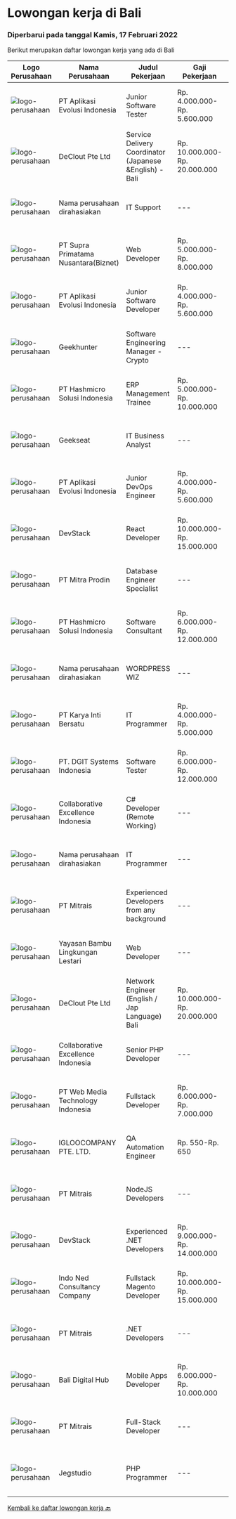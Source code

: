 
  # Lowongan kerja di Bali

  ### Diperbarui pada tanggal Kamis, 17 Februari 2022

  Berikut merupakan daftar lowongan kerja yang ada di Bali

  |Logo Perusahaan | Nama Perusahaan | Judul Pekerjaan | Gaji Pekerjaan | Lokasi | Deskripsi | Tanggal diunggah | Pranala |
  | -------------- | --------------- | --------------- | --------- | --------- | -------------- | ------- | ----------- |
  |![logo-perusahaan](https://image-service-cdn.seek.com.au/8a1bc4b6d87493a86f3053a990557345773404ef/ee4dce1061f3f616224767ad58cb2fc751b8d2dc)|PT Aplikasi Evolusi Indonesia|Junior Software Tester|Rp. 4.000.000-Rp. 5.600.000|Yogyakarta|What you will be doing (Roles and Responsibilities) Write test cases/documentations based on the requirement Perform test execution (manual) Track and...|Rabu, 16 Februari 2022|https://www.jobstreet.co.id/id/job/junior-software-tester-3792484?token=0~9624df54-649c-4e26-9d3b-4fc7baaf15dc&sectionRank=1&jobId=jobstreet-id-job-3792484|
|![logo-perusahaan](https://image-service-cdn.seek.com.au/630a7033d994844346a754ca43355af5cf219c92/ee4dce1061f3f616224767ad58cb2fc751b8d2dc)|DeClout Pte Ltd|Service Delivery Coordinator (Japanese &English) - Bali|Rp. 10.000.000-Rp. 20.000.000|Bali|Coordinate the delivery date with partner ISP in each country to install the Internet, install SD-WAN equipment and testing after the installation...|Rabu, 16 Februari 2022|https://www.jobstreet.co.id/id/job/service-delivery-coordinator-japanese-english-bali-9290441/origin/sg?token=0~9624df54-649c-4e26-9d3b-4fc7baaf15dc&sectionRank=2&jobId=jobstreet-sg-job-9290441|
|![logo-perusahaan](https://us.123rf.com/450wm/pavelstasevich/pavelstasevich1811/pavelstasevich181101027/112815900-stock-vector-no-image-available-icon-flat-vector.jpg?ver=6)|Nama perusahaan dirahasiakan|IT Support|---|Badung|REQUIREMENTS : Age less thank 28 years old At least Diploma and/or Bachelor Degree of Information Technology Having same field experience at least 3...|Minggu, 13 Februari 2022|https://www.jobstreet.co.id/id/job/it-support-3789098?token=0~9624df54-649c-4e26-9d3b-4fc7baaf15dc&sectionRank=3&jobId=jobstreet-id-job-3789098|
|![logo-perusahaan](https://image-service-cdn.seek.com.au/1033d36f751f076cfdd637ed0acbcbf8508866ec/ee4dce1061f3f616224767ad58cb2fc751b8d2dc)|PT Supra Primatama Nusantara(Biznet)|Web Developer|Rp. 5.000.000-Rp. 8.000.000|Denpasar|Requirements : Maximum 27 years old Minimum S1 in Information System/Computer Science, minimum GPA 3.00 Minimum 1 year experience as a Web Developer...|Rabu, 16 Februari 2022|https://www.jobstreet.co.id/id/job/web-developer-3792193?token=0~9624df54-649c-4e26-9d3b-4fc7baaf15dc&sectionRank=4&jobId=jobstreet-id-job-3792193|
|![logo-perusahaan](https://image-service-cdn.seek.com.au/8a1bc4b6d87493a86f3053a990557345773404ef/ee4dce1061f3f616224767ad58cb2fc751b8d2dc)|PT Aplikasi Evolusi Indonesia|Junior Software Developer|Rp. 4.000.000-Rp. 5.600.000|Jawa Tengah|We're looking for Junior Software Developers to be part of our team. We will need your fresh experience to help us and your passion to learn new...|Rabu, 16 Februari 2022|https://www.jobstreet.co.id/id/job/junior-software-developer-3792374?token=0~9624df54-649c-4e26-9d3b-4fc7baaf15dc&sectionRank=5&jobId=jobstreet-id-job-3792374|
|![logo-perusahaan](https://image-service-cdn.seek.com.au/9b1ac08312d45d7e6f0965d6cfa215d52017a644/ee4dce1061f3f616224767ad58cb2fc751b8d2dc)|Geekhunter|Software Engineering Manager - Crypto|---|Bali|Geekhunter is hiring on behalf of our client, an international investment institution focused on delivering the best synergy of encrypted currency...|Rabu, 16 Februari 2022|https://www.jobstreet.co.id/id/job/software-engineering-manager-crypto-3792654?token=0~9624df54-649c-4e26-9d3b-4fc7baaf15dc&sectionRank=6&jobId=jobstreet-id-job-3792654|
|![logo-perusahaan](https://image-service-cdn.seek.com.au/f6d60ad46f70dbd67cd5ea70ad66341689963cbd/ee4dce1061f3f616224767ad58cb2fc751b8d2dc)|PT Hashmicro Solusi Indonesia|ERP Management Trainee|Rp. 5.000.000-Rp. 10.000.000|Jakarta Raya|Have a knowledge about ERP SoftwareResponsibilities: Receive classroom instruction in subjects related (ERP Software) to their rotational experience....|Rabu, 16 Februari 2022|https://www.jobstreet.co.id/id/job/erp-management-trainee-3792403?token=0~9624df54-649c-4e26-9d3b-4fc7baaf15dc&sectionRank=7&jobId=jobstreet-id-job-3792403|
|![logo-perusahaan](https://image-service-cdn.seek.com.au/a94166d692fda70a364e9d5191d7ced8a65f1597/ee4dce1061f3f616224767ad58cb2fc751b8d2dc)|Geekseat|IT Business Analyst|---|Denpasar|We are currently looking for an exceptional and experienced Business Analyst to join our awesome team!The Role:A business analyst works as a liaison...|Senin, 14 Februari 2022|https://www.jobstreet.co.id/id/job/it-business-analyst-3790093?token=0~9624df54-649c-4e26-9d3b-4fc7baaf15dc&sectionRank=8&jobId=jobstreet-id-job-3790093|
|![logo-perusahaan](https://image-service-cdn.seek.com.au/8a1bc4b6d87493a86f3053a990557345773404ef/ee4dce1061f3f616224767ad58cb2fc751b8d2dc)|PT Aplikasi Evolusi Indonesia|Junior DevOps Engineer|Rp. 4.000.000-Rp. 5.600.000|Yogyakarta|We're looking for Junior DevOps Engineer to be part of our team. We will need your fresh experience to help us and your passion to learn new...|Rabu, 16 Februari 2022|https://www.jobstreet.co.id/id/job/junior-devops-engineer-3792441?token=0~9624df54-649c-4e26-9d3b-4fc7baaf15dc&sectionRank=9&jobId=jobstreet-id-job-3792441|
|![logo-perusahaan](https://image-service-cdn.seek.com.au/9fb4868deedeff12bcdc5f13647afb528b61b481/ee4dce1061f3f616224767ad58cb2fc751b8d2dc)|DevStack|React Developer|Rp. 10.000.000-Rp. 15.000.000|Bali|This position is perfect for you if you: Enjoy working in a collaborative and team-oriented environments, as well as working solo and independently...|Rabu, 16 Februari 2022|https://www.jobstreet.co.id/id/job/react-developer-3792730?token=0~9624df54-649c-4e26-9d3b-4fc7baaf15dc&sectionRank=10&jobId=jobstreet-id-job-3792730|
|![logo-perusahaan](https://image-service-cdn.seek.com.au/f1be22f46360bcc58de63530e14403f3e8642152/ee4dce1061f3f616224767ad58cb2fc751b8d2dc)|PT Mitra Prodin|Database Engineer Specialist|---|Gianyar|ESSENTIAL DUTIES &amp; RESPONSIBILITIES:1.    Create and maintain optimal data pipeline architecture2.    Identify and design internal process...|Rabu, 16 Februari 2022|https://www.jobstreet.co.id/id/job/database-engineer-specialist-3792145?token=0~9624df54-649c-4e26-9d3b-4fc7baaf15dc&sectionRank=11&jobId=jobstreet-id-job-3792145|
|![logo-perusahaan](https://image-service-cdn.seek.com.au/f6d60ad46f70dbd67cd5ea70ad66341689963cbd/ee4dce1061f3f616224767ad58cb2fc751b8d2dc)|PT Hashmicro Solusi Indonesia|Software Consultant|Rp. 6.000.000-Rp. 12.000.000|Jakarta Barat|Please access this link and fill the Job Application Form:https://jobportal.hashmicro.com/jobs/detail/erp-consultant-22Responsibilities: Manage and...|Rabu, 16 Februari 2022|https://www.jobstreet.co.id/id/job/software-consultant-3792410?token=0~9624df54-649c-4e26-9d3b-4fc7baaf15dc&sectionRank=12&jobId=jobstreet-id-job-3792410|
|![logo-perusahaan](https://us.123rf.com/450wm/pavelstasevich/pavelstasevich1811/pavelstasevich181101027/112815900-stock-vector-no-image-available-icon-flat-vector.jpg?ver=6)|Nama perusahaan dirahasiakan|WORDPRESS WIZ|---|Bali|Looking for a Wordpress wiz based in Bali to manage the technical side of our retail website and:- upload new products- upload inventory- upload...|Selasa, 15 Februari 2022|https://www.jobstreet.co.id/id/job/wordpress-wiz-3790898?token=0~9624df54-649c-4e26-9d3b-4fc7baaf15dc&sectionRank=13&jobId=jobstreet-id-job-3790898|
|![logo-perusahaan](https://image-service-cdn.seek.com.au/8f14191fa9a5764c9893ace840f0c42c929b4697/ee4dce1061f3f616224767ad58cb2fc751b8d2dc)|PT Karya Inti Bersatu|IT Programmer|Rp. 4.000.000-Rp. 5.000.000|Seminyak|Job description* Responsible HTML5, CSS3, JavaScript/JQuery.* Responsible in PHP, MySQL Database, Git, and PHP Framework (CodeIgniter).* Has good...|Sabtu, 12 Februari 2022|https://www.jobstreet.co.id/id/job/it-programmer-3773220?token=0~9624df54-649c-4e26-9d3b-4fc7baaf15dc&sectionRank=14&jobId=jobstreet-id-job-3773220|
|![logo-perusahaan](https://image-service-cdn.seek.com.au/86a88c2f6d7d45552583132278caf70ef23e7608/ee4dce1061f3f616224767ad58cb2fc751b8d2dc)|PT. DGIT Systems Indonesia|Software Tester|Rp. 6.000.000-Rp. 12.000.000|Bali|We are looking for talented Software Tester or Test Consultant to join an experienced team working on our flagship product Telflow, a multi-award...|Selasa, 15 Februari 2022|https://www.jobstreet.co.id/id/job/software-tester-3790570?token=0~9624df54-649c-4e26-9d3b-4fc7baaf15dc&sectionRank=15&jobId=jobstreet-id-job-3790570|
|![logo-perusahaan](https://image-service-cdn.seek.com.au/7145b1ba6bc0dbd678e2bf86d776dd2b1b9b81f6/ee4dce1061f3f616224767ad58cb2fc751b8d2dc)|Collaborative Excellence Indonesia|C# Developer (Remote Working)|---|Bali|Responsibilities: Design, coding, and testing of modules for various components of our product framework Capable of understanding and delivering...|Rabu, 16 Februari 2022|https://www.jobstreet.co.id/id/job/c-developer-remote-working-3782327?token=0~9624df54-649c-4e26-9d3b-4fc7baaf15dc&sectionRank=16&jobId=jobstreet-id-job-3782327|
|![logo-perusahaan](https://us.123rf.com/450wm/pavelstasevich/pavelstasevich1811/pavelstasevich181101027/112815900-stock-vector-no-image-available-icon-flat-vector.jpg?ver=6)|Nama perusahaan dirahasiakan|IT Programmer|---|Bali|Pendidikan minimal S1 segala jurusan Minimal memiliki 2 tahun pengalaman kerja di bidang yang sama Memiliki pengetahuan mengenai PHP dan bahasa...|Jumat, 11 Februari 2022|https://www.jobstreet.co.id/id/job/it-programmer-3776288?token=0~9624df54-649c-4e26-9d3b-4fc7baaf15dc&sectionRank=17&jobId=jobstreet-id-job-3776288|
|![logo-perusahaan](https://image-service-cdn.seek.com.au/969b0c47f133a1e0155056a5d964c63953dd6304/ee4dce1061f3f616224767ad58cb2fc751b8d2dc)|PT Mitrais|Experienced Developers from any background|---|Bali|Build your Career with Mitrais ! We're looking for experienced Software Engineers from any background to be part of our team. What will you be doing? ...|Senin, 14 Februari 2022|https://www.jobstreet.co.id/id/job/experienced-developers-from-any-background-3789215?token=0~9624df54-649c-4e26-9d3b-4fc7baaf15dc&sectionRank=18&jobId=jobstreet-id-job-3789215|
|![logo-perusahaan](https://image-service-cdn.seek.com.au/96d94712331f436e09dfdc1445148154cd97356d/ee4dce1061f3f616224767ad58cb2fc751b8d2dc)|Yayasan Bambu Lingkungan Lestari|Web Developer|---|Bali|The main goal of Web developers is to build and provide the best experience for visitors to a site. Set the page layout, style of the content on the...|Jumat, 11 Februari 2022|https://www.jobstreet.co.id/id/job/web-developer-3777209?token=0~9624df54-649c-4e26-9d3b-4fc7baaf15dc&sectionRank=19&jobId=jobstreet-id-job-3777209|
|![logo-perusahaan](https://image-service-cdn.seek.com.au/0a18acb456b58b485dcedbb543347c32debc0ecf/ee4dce1061f3f616224767ad58cb2fc751b8d2dc)|DeClout Pte Ltd|Network Engineer (English / Jap Language) Bali|Rp. 10.000.000-Rp. 20.000.000|Bali|Remotely control Internet providers and IT venders around world-wide Manage Internet circuit installation, installing IT equipment such as SD-WAN...|Jumat, 11 Februari 2022|https://www.jobstreet.co.id/id/job/network-engineer-english-jap-language-bali-9271826/origin/sg?token=0~9624df54-649c-4e26-9d3b-4fc7baaf15dc&sectionRank=20&jobId=jobstreet-sg-job-9271826|
|![logo-perusahaan](https://image-service-cdn.seek.com.au/33ea8296c1c70739037d8b3472ff9ec4faeeab9d/ee4dce1061f3f616224767ad58cb2fc751b8d2dc)|Collaborative Excellence Indonesia|Senior PHP Developer|---|Bali|Responsibilities: Work with Business/Product Owners/product development team/Project Manager to design, develop, maintain and enhance web-based &amp;...|Minggu, 13 Februari 2022|https://www.jobstreet.co.id/id/job/senior-php-developer-3773968?token=0~9624df54-649c-4e26-9d3b-4fc7baaf15dc&sectionRank=21&jobId=jobstreet-id-job-3773968|
|![logo-perusahaan](https://image-service-cdn.seek.com.au/fe6569d61098f35222743f282f496686f78aefd7/ee4dce1061f3f616224767ad58cb2fc751b8d2dc)|PT Web Media Technology Indonesia|Fullstack Developer|Rp. 6.000.000-Rp. 7.000.000|Bali|We are Niagahoster, a tech company based in Yogyakarta that provides web-hosting services. To make Niagahoster web and products are packed with...|Kamis, 10 Februari 2022|https://www.jobstreet.co.id/id/job/fullstack-developer-3786309?token=0~9624df54-649c-4e26-9d3b-4fc7baaf15dc&sectionRank=22&jobId=jobstreet-id-job-3786309|
|![logo-perusahaan](https://image-service-cdn.seek.com.au/c5ae64cbbd3cc7cf0d28f2b7937a0f4838c481ef/ee4dce1061f3f616224767ad58cb2fc751b8d2dc)|IGLOOCOMPANY PTE. LTD.|QA Automation Engineer|Rp. 550-Rp. 650|Bali|Job purposeWe are looking for a talented QA Automation Engineer to join our team. The candidate that will succeed in this position will be able...|Sabtu, 12 Februari 2022|https://www.jobstreet.co.id/id/job/qa-automation-engineer-9242795/origin/sg?token=0~9624df54-649c-4e26-9d3b-4fc7baaf15dc&sectionRank=23&jobId=jobstreet-sg-job-9242795|
|![logo-perusahaan](https://image-service-cdn.seek.com.au/969b0c47f133a1e0155056a5d964c63953dd6304/ee4dce1061f3f616224767ad58cb2fc751b8d2dc)|PT Mitrais|NodeJS Developers|---|Bali|Build your Career with Mitrais!We're urgently looking for a great Node.js Developer responsible for managing the interchange of data between the...|Senin, 14 Februari 2022|https://www.jobstreet.co.id/id/job/nodejs-developers-3789917?token=0~9624df54-649c-4e26-9d3b-4fc7baaf15dc&sectionRank=24&jobId=jobstreet-id-job-3789917|
|![logo-perusahaan](https://image-service-cdn.seek.com.au/9fb4868deedeff12bcdc5f13647afb528b61b481/ee4dce1061f3f616224767ad58cb2fc751b8d2dc)|DevStack|Experienced .NET Developers|Rp. 9.000.000-Rp. 14.000.000|Bali|We are looking for exceptional .NET Developer for placement to our development office in BANDUNG or BALI. The position requires at least: Bachelor...|Sabtu, 12 Februari 2022|https://www.jobstreet.co.id/id/job/experienced-net-developers-3772943?token=0~9624df54-649c-4e26-9d3b-4fc7baaf15dc&sectionRank=25&jobId=jobstreet-id-job-3772943|
|![logo-perusahaan](https://image-service-cdn.seek.com.au/0a642188b6f444564b4e7d0e61cdd79a37cdf0fa/ee4dce1061f3f616224767ad58cb2fc751b8d2dc)|Indo Ned Consultancy Company|Fullstack Magento Developer|Rp. 10.000.000-Rp. 15.000.000|Bali|Note: This job is not at IndoNed. You will be working for a Dutch company called U Digital (U B.V.) in Indonesia. U Digital is responsible for the...|Sabtu, 12 Februari 2022|https://www.jobstreet.co.id/id/job/fullstack-magento-developer-3779005?token=0~9624df54-649c-4e26-9d3b-4fc7baaf15dc&sectionRank=26&jobId=jobstreet-id-job-3779005|
|![logo-perusahaan](https://image-service-cdn.seek.com.au/969b0c47f133a1e0155056a5d964c63953dd6304/ee4dce1061f3f616224767ad58cb2fc751b8d2dc)|PT Mitrais|.NET Developers|---|Denpasar|Build your Career with Mitrais! We're looking for experienced .NET Software Engineers to be part of our team. What will you be doing?  Coding...|Senin, 14 Februari 2022|https://www.jobstreet.co.id/id/job/net-developers-3789253?token=0~9624df54-649c-4e26-9d3b-4fc7baaf15dc&sectionRank=27&jobId=jobstreet-id-job-3789253|
|![logo-perusahaan](https://us.123rf.com/450wm/pavelstasevich/pavelstasevich1811/pavelstasevich181101027/112815900-stock-vector-no-image-available-icon-flat-vector.jpg?ver=6)|Bali Digital Hub|Mobile Apps Developer|Rp. 6.000.000-Rp. 10.000.000|Denpasar|General:-. Minimum 1 year working experience in same field-. Willing to work in Bali, IndonesiaJob Description &amp; Skills Needed:-. Ability to...|Selasa, 15 Februari 2022|https://www.jobstreet.co.id/id/job/mobile-apps-developer-3791279?token=0~9624df54-649c-4e26-9d3b-4fc7baaf15dc&sectionRank=28&jobId=jobstreet-id-job-3791279|
|![logo-perusahaan](https://image-service-cdn.seek.com.au/969b0c47f133a1e0155056a5d964c63953dd6304/ee4dce1061f3f616224767ad58cb2fc751b8d2dc)|PT Mitrais|Full-Stack Developer|---|Bali|Build your Career with Mitrais!  We're looking for experienced Full-Stack Developers to be part of our team. What will you be doing? Coding high...|Senin, 14 Februari 2022|https://www.jobstreet.co.id/id/job/full-stack-developer-3789290?token=0~9624df54-649c-4e26-9d3b-4fc7baaf15dc&sectionRank=29&jobId=jobstreet-id-job-3789290|
|![logo-perusahaan](https://image-service-cdn.seek.com.au/986bf57ca2092054095de6767f1d035b7488b992/ee4dce1061f3f616224767ad58cb2fc751b8d2dc)|Jegstudio|PHP Programmer|---|Denpasar|We are looking for several Talented PHP Programmer more spesifically WordPress Programmer to be based in Bali For this exiting role you will need to...|Jumat, 11 Februari 2022|https://www.jobstreet.co.id/id/job/php-programmer-3787339?token=0~9624df54-649c-4e26-9d3b-4fc7baaf15dc&sectionRank=30&jobId=jobstreet-id-job-3787339|


  [Kembali ke daftar lowongan kerja 🔙](../README.md#daftar-lowongan-kerja)
  
